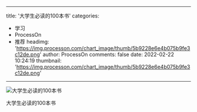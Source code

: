 
---
title: '大学生必读的100本书'
categories: 
 - 学习
 - ProcessOn
 - 推荐
headimg: 'https://img.processon.com/chart_image/thumb/5b9228e6e4b075b9fe3c12de.png'
author: ProcessOn
comments: false
date: 2022-02-22 10:24:19
thumbnail: 'https://img.processon.com/chart_image/thumb/5b9228e6e4b075b9fe3c12de.png'
---

<div>   
<img class="thumb" alt="大学生必读的100本书" src="https://img.processon.com/chart_image/thumb/5b9228e6e4b075b9fe3c12de.png" referrerpolicy="no-referrer">
<p>大学生必读的100本书</p>  
</div>
            